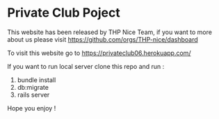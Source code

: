 # Private Club Poject

This website has been released by THP Nice Team, if you want to more about us please visit https://github.com/orgs/THP-nice/dashboard

To visit this website go to https://privateclub06.herokuapp.com/

If you want to run local server clone this repo and run :  
1. bundle install
2. db:migrate
3. rails server

Hope you enjoy !


